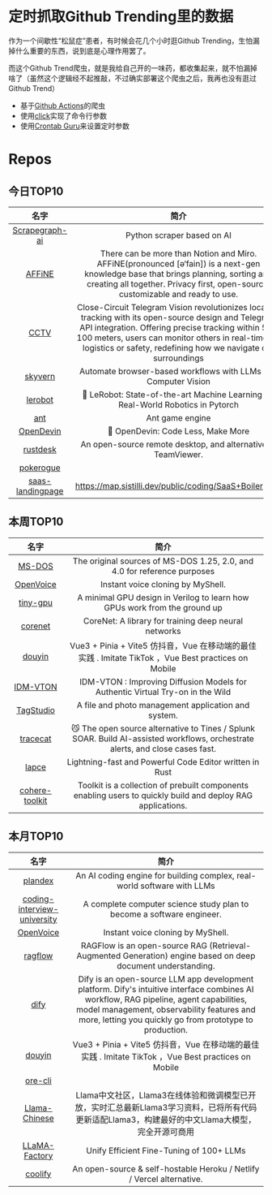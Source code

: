 # 定时抓取Github Trending里的数据

作为一个间歇性“松鼠症”患者，有时候会花几个小时逛Github Trending，生怕漏掉什么重要的东西，说到底是心理作用罢了。

而这个Github Trend爬虫，就是我给自己开的一味药，都收集起来，就不怕漏掉啥了（虽然这个逻辑经不起推敲，不过确实部署这个爬虫之后，我再也没有逛过Github Trend）

* 基于[Github Actions](https://docs.github.com/en/actions)的爬虫
* 使用[click](https://github.com/pallets/click)实现了命令行参数
* 使用[Crontab Guru](https://crontab.guru/)来设置定时参数

# Repos
## 今日TOP10 
<!-- START OF DAILY_TOP10_REPOS -->
| 名字 | 简介 |
| :----: | :----: |
| [Scrapegraph-ai](https://github.com/VinciGit00/Scrapegraph-ai) | Python scraper based on AI |
| [AFFiNE](https://github.com/toeverything/AFFiNE) | There can be more than Notion and Miro. AFFiNE(pronounced [ə‘fain]) is a next-gen knowledge base that brings planning, sorting and creating all together. Privacy first, open-source, customizable and ready to use. |
| [CCTV](https://github.com/IvanGlinkin/CCTV) | Close-Circuit Telegram Vision revolutionizes location tracking with its open-source design and Telegram API integration. Offering precise tracking within 50-100 meters, users can monitor others in real-time for logistics or safety, redefining how we navigate our surroundings |
| [skyvern](https://github.com/Skyvern-AI/skyvern) | Automate browser-based workflows with LLMs and Computer Vision |
| [lerobot](https://github.com/huggingface/lerobot) | 🤗 LeRobot: State-of-the-art Machine Learning for Real-World Robotics in Pytorch |
| [ant](https://github.com/ejoy/ant) | Ant game engine |
| [OpenDevin](https://github.com/OpenDevin/OpenDevin) | 🐚 OpenDevin: Code Less, Make More |
| [rustdesk](https://github.com/rustdesk/rustdesk) | An open-source remote desktop, and alternative to TeamViewer. |
| [pokerogue](https://github.com/pagefaultgames/pokerogue) |  |
| [saas-landingpage](https://github.com/AtotheY/saas-landingpage) | https://map.sistilli.dev/public/coding/SaaS+Boilerplate |
<!-- END OF DAILY_TOP10_REPOS -->

## 本周TOP10
<!-- START OF WEEKLY_TOP10_REPOS -->
| 名字 | 简介 |
| :----: | :----: |
| [MS-DOS](https://github.com/microsoft/MS-DOS) | The original sources of MS-DOS 1.25, 2.0, and 4.0 for reference purposes |
| [OpenVoice](https://github.com/myshell-ai/OpenVoice) | Instant voice cloning by MyShell. |
| [tiny-gpu](https://github.com/adam-maj/tiny-gpu) | A minimal GPU design in Verilog to learn how GPUs work from the ground up |
| [corenet](https://github.com/apple/corenet) | CoreNet: A library for training deep neural networks |
| [douyin](https://github.com/zyronon/douyin) | Vue3 + Pinia + Vite5 仿抖音，Vue 在移动端的最佳实践 . Imitate TikTok ，Vue Best practices on Mobile |
| [IDM-VTON](https://github.com/yisol/IDM-VTON) | IDM-VTON : Improving Diffusion Models for Authentic Virtual Try-on in the Wild |
| [TagStudio](https://github.com/TagStudioDev/TagStudio) | A file and photo management application and system. |
| [tracecat](https://github.com/TracecatHQ/tracecat) | 😼 The open source alternative to Tines / Splunk SOAR. Build AI-assisted workflows, orchestrate alerts, and close cases fast. |
| [lapce](https://github.com/lapce/lapce) | Lightning-fast and Powerful Code Editor written in Rust |
| [cohere-toolkit](https://github.com/cohere-ai/cohere-toolkit) | Toolkit is a collection of prebuilt components enabling users to quickly build and deploy RAG applications. |
<!-- END OF WEEKLY_TOP10_REPOS -->

## 本月TOP10
<!-- START OF MONTHLY_TOP10_REPOS -->
| 名字 | 简介 |
| :----: | :----: |
| [plandex](https://github.com/plandex-ai/plandex) | An AI coding engine for building complex, real-world software with LLMs |
| [coding-interview-university](https://github.com/jwasham/coding-interview-university) | A complete computer science study plan to become a software engineer. |
| [OpenVoice](https://github.com/myshell-ai/OpenVoice) | Instant voice cloning by MyShell. |
| [ragflow](https://github.com/infiniflow/ragflow) | RAGFlow is an open-source RAG (Retrieval-Augmented Generation) engine based on deep document understanding. |
| [dify](https://github.com/langgenius/dify) | Dify is an open-source LLM app development platform. Dify's intuitive interface combines AI workflow, RAG pipeline, agent capabilities, model management, observability features and more, letting you quickly go from prototype to production. |
| [douyin](https://github.com/zyronon/douyin) | Vue3 + Pinia + Vite5 仿抖音，Vue 在移动端的最佳实践 . Imitate TikTok ，Vue Best practices on Mobile |
| [ore-cli](https://github.com/HardhatChad/ore-cli) |  |
| [Llama-Chinese](https://github.com/LlamaFamily/Llama-Chinese) | Llama中文社区，Llama3在线体验和微调模型已开放，实时汇总最新Llama3学习资料，已将所有代码更新适配Llama3，构建最好的中文Llama大模型，完全开源可商用 |
| [LLaMA-Factory](https://github.com/hiyouga/LLaMA-Factory) | Unify Efficient Fine-Tuning of 100+ LLMs |
| [coolify](https://github.com/coollabsio/coolify) | An open-source & self-hostable Heroku / Netlify / Vercel alternative. |
<!-- END OF MONTHLY_TOP10_REPOS -->
